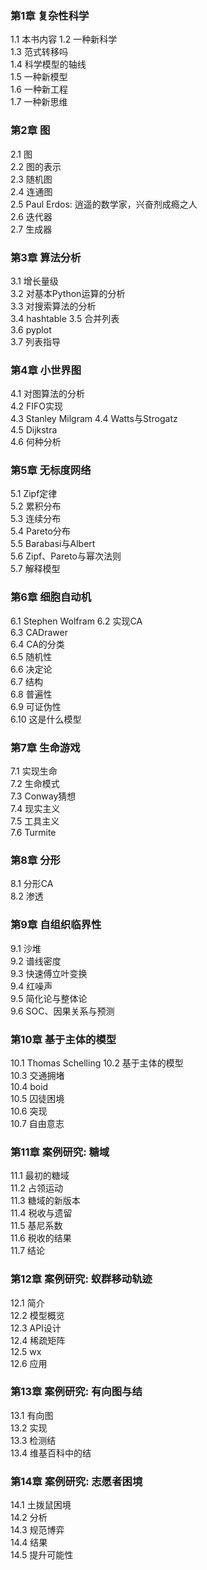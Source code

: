 ### 第1章 复杂性科学 ###
1.1 本书内容
1.2 一种新科学  
1.3 范式转移吗  
1.4 科学模型的轴线  
1.5 一种新模型  
1.6 一种新工程  
1.7 一种新思维  
### 第2章 图 ###
2.1 图  
2.2 图的表示  
2.3 随机图  
2.4 连通图  
2.5 Paul Erdos: 逍遥的数学家，兴奋剂成瘾之人  
2.6 迭代器  
2.7 生成器  
### 第3章 算法分析 ###
3.1 增长量级  
3.2 对基本Python运算的分析  
3.3 对搜索算法的分析  
3.4 hashtable
3.5 合并列表  
3.6 pyplot  
3.7 列表指导  
### 第4章 小世界图 ###
4.1 对图算法的分析  
4.2 FIFO实现  
4.3 Stanley Milgram
4.4 Watts与Strogatz  
4.5 Dijkstra  
4.6 何种分析  
### 第5章 无标度网络 ###
5.1 Zipf定律  
5.2 累积分布  
5.3 连续分布  
5.4 Pareto分布  
5.5 Barabasi与Albert  
5.6 Zipf、Pareto与幂次法则  
5.7 解释模型  
### 第6章 细胞自动机 ###
6.1 Stephen Wolfram
6.2 实现CA  
6.3 CADrawer  
6.4 CA的分类  
6.5 随机性  
6.6 决定论  
6.7 结构  
6.8 普遍性  
6.9 可证伪性  
6.10 这是什么模型  
### 第7章 生命游戏 ###
7.1 实现生命  
7.2 生命模式  
7.3 Conway猜想  
7.4 现实主义  
7.5 工具主义  
7.6 Turmite  
### 第8章 分形 ###
8.1 分形CA  
8.2 渗透  
### 第9章 自组织临界性 ###
9.1 沙堆  
9.2 谱线密度  
9.3 快速傅立叶变换  
9.4 红噪声  
9.5 简化论与整体论  
9.6 SOC、因果关系与预测  
### 第10章 基于主体的模型 ###
10.1 Thomas Schelling
10.2 基于主体的模型  
10.3 交通拥堵  
10.4 boid  
10.5 囚徒困境  
10.6 突现  
10.7 自由意志  
### 第11章 案例研究: 糖域 ###
11.1 最初的糖域  
11.2 占领运动  
11.3 糖域的新版本  
11.4 税收与遗留  
11.5 基尼系数  
11.6 税收的结果  
11.7 结论  
### 第12章 案例研究: 蚁群移动轨迹 ###
12.1 简介  
12.2 模型概览  
12.3 API设计  
12.4 稀疏矩阵  
12.5 wx  
12.6 应用  
### 第13章 案例研究: 有向图与结 ### 
13.1 有向图  
13.2 实现  
13.3 检测结   
13.4 维基百科中的结  
### 第14章 案例研究: 志愿者困境 ###
14.1 土拨鼠困境  
14.2 分析  
14.3 规范博弈  
14.4 结果  
14.5 提升可能性  


